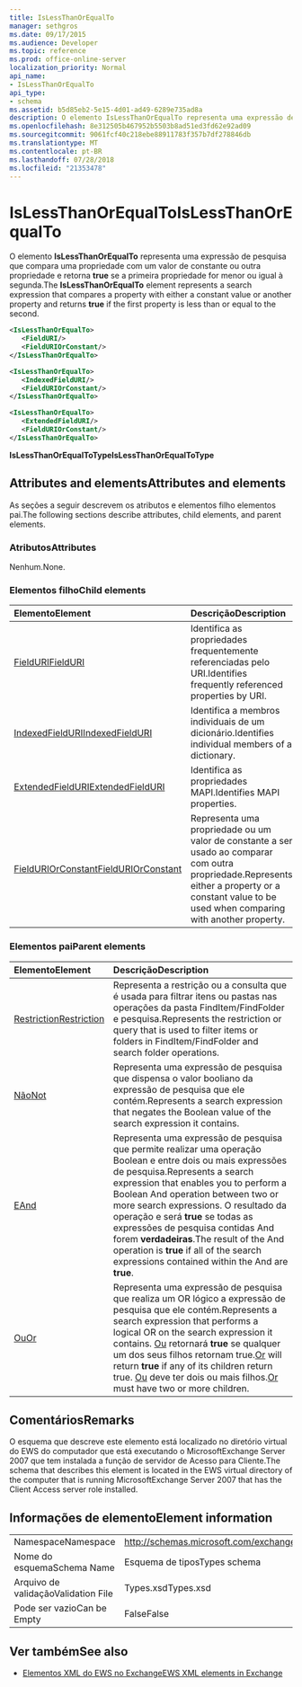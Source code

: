 ```yaml
---
title: IsLessThanOrEqualTo
manager: sethgros
ms.date: 09/17/2015
ms.audience: Developer
ms.topic: reference
ms.prod: office-online-server
localization_priority: Normal
api_name:
- IsLessThanOrEqualTo
api_type:
- schema
ms.assetid: b5d85eb2-5e15-4d01-ad49-6289e735ad8a
description: O elemento IsLessThanOrEqualTo representa uma expressão de pesquisa que compara uma propriedade com a um valor de constante ou outra propriedade e retorna true se a primeira propriedade for menor ou igual à segunda.
ms.openlocfilehash: 8e312505b467952b5503b8ad51ed3fd62e92ad09
ms.sourcegitcommit: 9061fcf40c218ebe88911783f357b7df278846db
ms.translationtype: MT
ms.contentlocale: pt-BR
ms.lasthandoff: 07/28/2018
ms.locfileid: "21353478"
---
```

# <a name="islessthanorequalto"></a><span data-ttu-id="39b01-103">IsLessThanOrEqualTo</span><span class="sxs-lookup"><span data-stu-id="39b01-103">IsLessThanOrEqualTo</span></span>

<span data-ttu-id="39b01-104">O elemento **IsLessThanOrEqualTo** representa uma expressão de pesquisa que compara uma propriedade com um valor de constante ou outra propriedade e retorna **true** se a primeira propriedade for menor ou igual à segunda.</span><span class="sxs-lookup"><span data-stu-id="39b01-104">The **IsLessThanOrEqualTo** element represents a search expression that compares a property with either a constant value or another property and returns **true** if the first property is less than or equal to the second.</span></span> 
  
```xml
<IsLessThanOrEqualTo>
   <FieldURI/>
   <FieldURIOrConstant/>
</IsLessThanOrEqualTo>
```

```xml
<IsLessThanOrEqualTo>
   <IndexedFieldURI/> 
   <FieldURIOrConstant/>
</IsLessThanOrEqualTo>
```

```xml
<IsLessThanOrEqualTo>
   <ExtendedFieldURI/> 
   <FieldURIOrConstant/>
</IsLessThanOrEqualTo>
```

<span data-ttu-id="39b01-105">**IsLessThanOrEqualToType**</span><span class="sxs-lookup"><span data-stu-id="39b01-105">**IsLessThanOrEqualToType**</span></span>

## <a name="attributes-and-elements"></a><span data-ttu-id="39b01-106">Attributes and elements</span><span class="sxs-lookup"><span data-stu-id="39b01-106">Attributes and elements</span></span>

<span data-ttu-id="39b01-107">As seções a seguir descrevem os atributos e elementos filho elementos pai.</span><span class="sxs-lookup"><span data-stu-id="39b01-107">The following sections describe attributes, child elements, and parent elements.</span></span>
  
### <a name="attributes"></a><span data-ttu-id="39b01-108">Atributos</span><span class="sxs-lookup"><span data-stu-id="39b01-108">Attributes</span></span>

<span data-ttu-id="39b01-109">Nenhum.</span><span class="sxs-lookup"><span data-stu-id="39b01-109">None.</span></span>
  
### <a name="child-elements"></a><span data-ttu-id="39b01-110">Elementos filho</span><span class="sxs-lookup"><span data-stu-id="39b01-110">Child elements</span></span>

|<span data-ttu-id="39b01-111">**Elemento**</span><span class="sxs-lookup"><span data-stu-id="39b01-111">**Element**</span></span>|<span data-ttu-id="39b01-112">**Descrição**</span><span class="sxs-lookup"><span data-stu-id="39b01-112">**Description**</span></span>|
|:-----|:-----|
|[<span data-ttu-id="39b01-113">FieldURI</span><span class="sxs-lookup"><span data-stu-id="39b01-113">FieldURI</span></span>](fielduri.md) <br/> |<span data-ttu-id="39b01-114">Identifica as propriedades frequentemente referenciadas pelo URI.</span><span class="sxs-lookup"><span data-stu-id="39b01-114">Identifies frequently referenced properties by URI.</span></span>  <br/> |
|[<span data-ttu-id="39b01-115">IndexedFieldURI</span><span class="sxs-lookup"><span data-stu-id="39b01-115">IndexedFieldURI</span></span>](indexedfielduri.md) <br/> |<span data-ttu-id="39b01-116">Identifica a membros individuais de um dicionário.</span><span class="sxs-lookup"><span data-stu-id="39b01-116">Identifies individual members of a dictionary.</span></span>  <br/> |
|[<span data-ttu-id="39b01-117">ExtendedFieldURI</span><span class="sxs-lookup"><span data-stu-id="39b01-117">ExtendedFieldURI</span></span>](extendedfielduri.md) <br/> |<span data-ttu-id="39b01-118">Identifica as propriedades MAPI.</span><span class="sxs-lookup"><span data-stu-id="39b01-118">Identifies MAPI properties.</span></span>  <br/> |
|[<span data-ttu-id="39b01-119">FieldURIOrConstant</span><span class="sxs-lookup"><span data-stu-id="39b01-119">FieldURIOrConstant</span></span>](fielduriorconstant.md) <br/> |<span data-ttu-id="39b01-120">Representa uma propriedade ou um valor de constante a ser usado ao comparar com outra propriedade.</span><span class="sxs-lookup"><span data-stu-id="39b01-120">Represents either a property or a constant value to be used when comparing with another property.</span></span>  <br/> |
   
### <a name="parent-elements"></a><span data-ttu-id="39b01-121">Elementos pai</span><span class="sxs-lookup"><span data-stu-id="39b01-121">Parent elements</span></span>

|<span data-ttu-id="39b01-122">**Elemento**</span><span class="sxs-lookup"><span data-stu-id="39b01-122">**Element**</span></span>|<span data-ttu-id="39b01-123">**Descrição**</span><span class="sxs-lookup"><span data-stu-id="39b01-123">**Description**</span></span>|
|:-----|:-----|
|[<span data-ttu-id="39b01-124">Restriction</span><span class="sxs-lookup"><span data-stu-id="39b01-124">Restriction</span></span>](restriction.md) <br/> |<span data-ttu-id="39b01-125">Representa a restrição ou a consulta que é usada para filtrar itens ou pastas nas operações da pasta FindItem/FindFolder e pesquisa.</span><span class="sxs-lookup"><span data-stu-id="39b01-125">Represents the restriction or query that is used to filter items or folders in FindItem/FindFolder and search folder operations.</span></span>  <br/> |
|[<span data-ttu-id="39b01-126">Não</span><span class="sxs-lookup"><span data-stu-id="39b01-126">Not</span></span>](not.md) <br/> |<span data-ttu-id="39b01-127">Representa uma expressão de pesquisa que dispensa o valor booliano da expressão de pesquisa que ele contém.</span><span class="sxs-lookup"><span data-stu-id="39b01-127">Represents a search expression that negates the Boolean value of the search expression it contains.</span></span>  <br/> |
|[<span data-ttu-id="39b01-128">E</span><span class="sxs-lookup"><span data-stu-id="39b01-128">And</span></span>](and.md) <br/> |<span data-ttu-id="39b01-129">Representa uma expressão de pesquisa que permite realizar uma operação Boolean e entre dois ou mais expressões de pesquisa.</span><span class="sxs-lookup"><span data-stu-id="39b01-129">Represents a search expression that enables you to perform a Boolean And operation between two or more search expressions.</span></span> <span data-ttu-id="39b01-130">O resultado da operação e será **true** se todas as expressões de pesquisa contidas And forem **verdadeiras**.</span><span class="sxs-lookup"><span data-stu-id="39b01-130">The result of the And operation is **true** if all of the search expressions contained within the And are **true**.</span></span>  <br/> |
|[<span data-ttu-id="39b01-131">Ou</span><span class="sxs-lookup"><span data-stu-id="39b01-131">Or</span></span>](or.md) <br/> |<span data-ttu-id="39b01-132">Representa uma expressão de pesquisa que realiza um OR lógico a expressão de pesquisa que ele contém.</span><span class="sxs-lookup"><span data-stu-id="39b01-132">Represents a search expression that performs a logical OR on the search expression it contains.</span></span> <span data-ttu-id="39b01-133">[Ou](or.md) retornará **true** se qualquer um dos seus filhos retornam true.</span><span class="sxs-lookup"><span data-stu-id="39b01-133">[Or](or.md) will return **true** if any of its children return true.</span></span> <span data-ttu-id="39b01-134">[Ou](or.md) deve ter dois ou mais filhos.</span><span class="sxs-lookup"><span data-stu-id="39b01-134">[Or](or.md) must have two or more children.</span></span>  <br/> |
   
## <a name="remarks"></a><span data-ttu-id="39b01-135">Comentários</span><span class="sxs-lookup"><span data-stu-id="39b01-135">Remarks</span></span>

<span data-ttu-id="39b01-136">O esquema que descreve este elemento está localizado no diretório virtual do EWS do computador que está executando o MicrosoftExchange Server 2007 que tem instalada a função de servidor de Acesso para Cliente.</span><span class="sxs-lookup"><span data-stu-id="39b01-136">The schema that describes this element is located in the EWS virtual directory of the computer that is running MicrosoftExchange Server 2007 that has the Client Access server role installed.</span></span>
  
## <a name="element-information"></a><span data-ttu-id="39b01-137">Informações de elemento</span><span class="sxs-lookup"><span data-stu-id="39b01-137">Element information</span></span>

|||
|:-----|:-----|
|<span data-ttu-id="39b01-138">Namespace</span><span class="sxs-lookup"><span data-stu-id="39b01-138">Namespace</span></span>  <br/> |http://schemas.microsoft.com/exchange/services/2006/types  <br/> |
|<span data-ttu-id="39b01-139">Nome do esquema</span><span class="sxs-lookup"><span data-stu-id="39b01-139">Schema Name</span></span>  <br/> |<span data-ttu-id="39b01-140">Esquema de tipos</span><span class="sxs-lookup"><span data-stu-id="39b01-140">Types schema</span></span>  <br/> |
|<span data-ttu-id="39b01-141">Arquivo de validação</span><span class="sxs-lookup"><span data-stu-id="39b01-141">Validation File</span></span>  <br/> |<span data-ttu-id="39b01-142">Types.xsd</span><span class="sxs-lookup"><span data-stu-id="39b01-142">Types.xsd</span></span>  <br/> |
|<span data-ttu-id="39b01-143">Pode ser vazio</span><span class="sxs-lookup"><span data-stu-id="39b01-143">Can be Empty</span></span>  <br/> |<span data-ttu-id="39b01-144">False</span><span class="sxs-lookup"><span data-stu-id="39b01-144">False</span></span>  <br/> |
   
## <a name="see-also"></a><span data-ttu-id="39b01-145">Ver também</span><span class="sxs-lookup"><span data-stu-id="39b01-145">See also</span></span>

- [<span data-ttu-id="39b01-146">Elementos XML do EWS no Exchange</span><span class="sxs-lookup"><span data-stu-id="39b01-146">EWS XML elements in Exchange</span></span>](ews-xml-elements-in-exchange.md)

